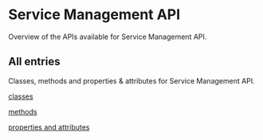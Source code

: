 [
This is a templated file. Adding content to this file may result in it being
reverted. Instead, if you want to place additional content, create an
"overview_content.md" file in `docs/` directory. The Sphinx tool will
pick up on the content and merge the content.
]: #

# Service Management API

Overview of the APIs available for Service Management API.

## All entries

Classes, methods and properties & attributes for
Service Management API.

[classes](https://cloud.google.com/python/docs/reference/servicemanagement/latest/summary_class.html)

[methods](https://cloud.google.com/python/docs/reference/servicemanagement/latest/summary_method.html)

[properties and
attributes](https://cloud.google.com/python/docs/reference/servicemanagement/latest/summary_property.html)
